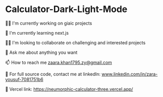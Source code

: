 # Calculator-Dark-Light-Mode
👩‍💻 I'm currently working on giaic projects

🧠 I'm currently learning next.js

👯‍♀️ I'm looking to collaborate on challenging and interested projects

💬 Ask me about anything you want

📫 How to reach me zaara.khan1795.zy@gmail.com

📄 For full source code, contact me at linkedIn: www.linkedin.com/in/zara-yousuf-7081751b6

🔗 Vercel link: https://neumorphic-calculator-three.vercel.app/
